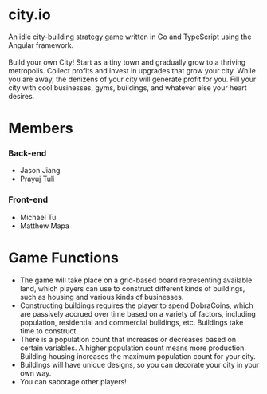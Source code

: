 # city.io
An idle city-building strategy game written in Go and TypeScript using the Angular framework. <br />
<br />
Build your own City! Start as a tiny town and gradually grow to a thriving metropolis. Collect profits and invest in upgrades that grow your city. While you are away, the denizens of your city will generate profit for you. Fill your city with cool businesses, gyms, buildings, and whatever else your heart desires.

# Members
### Back-end
 - Jason Jiang
 - Prayuj Tuli
### Front-end
 - Michael Tu
 - Matthew Mapa


# Game Functions
- The game will take place on a grid-based board representing available land, which players can use to construct different kinds of buildings, such as housing and various kinds of businesses.
- Constructing buildings requires the player to spend DobraCoins, which are passively accrued over time based on a variety of factors, including population, residential and commercial buildings, etc. Buildings take time to construct.
- There is a population count that increases or decreases based on certain variables. A higher population count means more production. Building housing increases the maximum population count for your city.
- Buildings will have unique designs, so you can decorate your city in your own way.
- You can sabotage other players!
